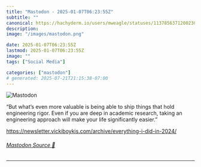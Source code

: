 ```yaml
---
title: "Mastodon - 2025-01-07T06:23:55Z"
subtitle: ""
canonical: https://hachyderm.io/users/mweagle/statuses/113785637120023006
description:
image: "/images/mastodon.png"

date: 2025-01-07T06:23:55Z
lastmod: 2025-01-07T06:23:55Z
image: ""
tags: ["Social Media"]

categories: ["mastodon"]
# generated: 2025-07-21T21:15:38-07:00
---
```

![Mastodon](/images/mastodon.png)

<p>“But what’s even more valuable is being able to ship things that hold engineering rigor. Even if you are deep in academic research, taking an engineering approach will make your life significantly easier.”</p><p><a href="https://newsletter.vickiboykis.com/archive/everything-i-did-in-2024/" target="_blank" rel="nofollow noopener noreferrer" translate="no"><span class="invisible">https://</span><span class="ellipsis">newsletter.vickiboykis.com/arc</span><span class="invisible">hive/everything-i-did-in-2024/</span></a></p>


###### [Mastodon Source 🐘](https://hachyderm.io/@mweagle/113785637120023006)

___

